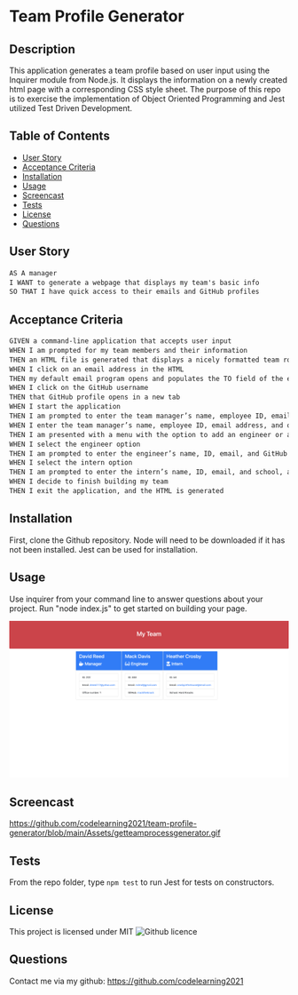 # Team Profile Generator 


## Description 
This application generates a team profile based on user input using the Inquirer module from Node.js. It displays the information on a newly created html page with a corresponding CSS style sheet. The purpose of this repo is to exercise the implementation of Object Oriented Programming and Jest utilized Test Driven Development. 
 
## Table of Contents
* [User Story](#user-story)
* [Acceptance Criteria](#acceptance-criteria)
* [Installation](#installation)
* [Usage](#usage)
* [Screencast](screencast)
* [Tests](#tests)
* [License](#license)
* [Questions](#questions)

## User Story

```md
AS A manager
I WANT to generate a webpage that displays my team's basic info
SO THAT I have quick access to their emails and GitHub profiles
```

## Acceptance Criteria

```md
GIVEN a command-line application that accepts user input
WHEN I am prompted for my team members and their information
THEN an HTML file is generated that displays a nicely formatted team roster based on user input
WHEN I click on an email address in the HTML
THEN my default email program opens and populates the TO field of the email with the address
WHEN I click on the GitHub username
THEN that GitHub profile opens in a new tab
WHEN I start the application
THEN I am prompted to enter the team manager’s name, employee ID, email address, and office number
WHEN I enter the team manager’s name, employee ID, email address, and office number
THEN I am presented with a menu with the option to add an engineer or an intern or to finish building my team
WHEN I select the engineer option
THEN I am prompted to enter the engineer’s name, ID, email, and GitHub username, and I am taken back to the menu
WHEN I select the intern option
THEN I am prompted to enter the intern’s name, ID, email, and school, and I am taken back to the menu
WHEN I decide to finish building my team
THEN I exit the application, and the HTML is generated
```

## Installation 
First, clone the Github repository. Node will need to be downloaded if it has not been installed. Jest can be used for installation.

## Usage 
Use inquirer from your command line to answer questions about your project. Run "node index.js" to get started on building your page.

<img src="https://github.com/codelearning2021/team-profile-generator/blob/main/Assets/generatedHTMLteampage.png">

## Screencast
https://github.com/codelearning2021/team-profile-generator/blob/main/Assets/getteamprocessgenerator.gif


## Tests
From the repo folder, type `npm test` to run Jest for tests on constructors. 

## License 
This project is licensed under MIT
![Github licence](http://img.shields.io/badge/license-MIT-blue.svg)

## Questions
Contact me via my github: https://github.com/codelearning2021